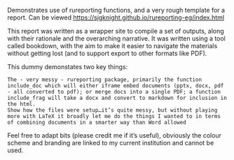 Demonstrates use of rureporting functions, and a very rough template for a report. Can be viewed https://sjgknight.github.io/rureporting-eg/index.html

This report was written as a wrapper site to compile a set of outputs, along with their rationale and the overarching narrative. It was written using a tool called bookdown, with the aim to make it easier to navigate the materials without getting lost (and to support export to other formats like PDF).

This dummy demonstates two key things:

    The - very messy - rureporting package, primarily the function include_doc which will either iframe embed documents (pptx, docx, pdf - all converted to pdf); or merge docs into a single PDF; a function include_frag will take a docx and convert to markdown for inclusion in the html.
    Show how the files were setup…it’s quite messy, but without playing more with LaTeX it broadly let me do the things I wanted to in terms of combining documents in a smarter way than Word allowed

Feel free to adapt bits (please credit me if it’s useful), obviously the colour scheme and branding are linked to my current institution and cannot be used.
